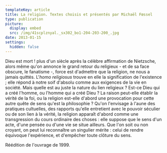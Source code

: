 ```yaml
---
templateKey: article
title: La religion. Textes choisis et présentés par Michaël Fœssel
type: publication
picture:
  display: embed
  src: /img/41scplznyal._sx302_bo1-204-203-200_.jpg
date: 2013-01-15
settings:
  hidden: false
---
```

Dieu est mort ! plus d'un siècle après la célèbre affirmation de Nietzsche, alors même qu'on annonce le grand retour du religieux - et de sa face obscure, le fanatisme -, force est d'admettre que la religion, ne nous a jamais quittés. L'*homo religiosus* trouve en elle la signification de l'existence ; elle répond à notre soif d'absolu comme aux exigences de la vie en société. Mais quelle est au juste la nature du lien religieux ? Est-ce Dieu qui a créé l'homme, ou l'homme qui a créé Dieu ? La raison peut-elle établir la vérité de la foi, ou la religion est-elle d'abord une provocation pour cette autre quête de sens qu'est la philosophie ? Qu'on l'envisage à l'aune des pratiques cultuelles, des rapports qu'elle entretient avec le pouvoir séculier ou de son lien à la vérité, la religion apparaît d'abord comme une transgression du cours ordinaire des choses : elle suppose que le sens d'un acte, d'une pensée ou d'une vie se situe ailleurs. Que l'on soit ou non croyant, on peut lui reconnaître un singulier mérite : celui de rendre équivoque l'expérience, et d'empêcher toute clôture du sens.

Réédition de l'ouvrage de 1999.